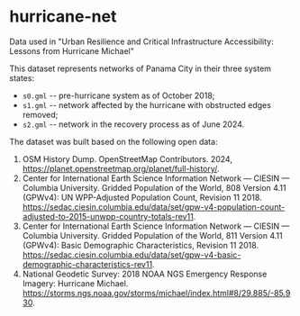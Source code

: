 # hurricane-net
Data used in "Urban Resilience and Critical Infrastructure Accessibility: Lessons from Hurricane Michael"

This dataset represents networks of Panama City in their three system states:

- `s0.gml` -- pre-hurricane system as of October 2018;
- `s1.gml` -- network affected by the hurricane with obstructed edges removed;
- `s2.gml` -- network in the recovery process as of June 2024.

The dataset was built based on the following open data:
1. OSM History Dump. OpenStreetMap Contributors. 2024, https://planet.openstreetmap.org/planet/full-history/.
2. Center for International Earth Science Information Network — CIESIN — Columbia University. Gridded Population of the World, 808 Version 4.11 (GPWv4): UN WPP-Adjusted Population Count, Revision 11 2018. https://sedac.ciesin.columbia.edu/data/set/gpw-v4-population-count-adjusted-to-2015-unwpp-country-totals-rev11.
3. Center for International Earth Science Information Network — CIESIN — Columbia University. Gridded Population of the World, 811 Version 4.11 (GPWv4): Basic Demographic Characteristics, Revision 11 2018. https://sedac.ciesin.columbia.edu/data/set/gpw-v4-basic-demographic-characteristics-rev11.
4. National Geodetic Survey: 2018 NOAA NGS Emergency Response Imagery: Hurricane Michael. https://storms.ngs.noaa.gov/storms/michael/index.html#8/29.885/-85.930.
